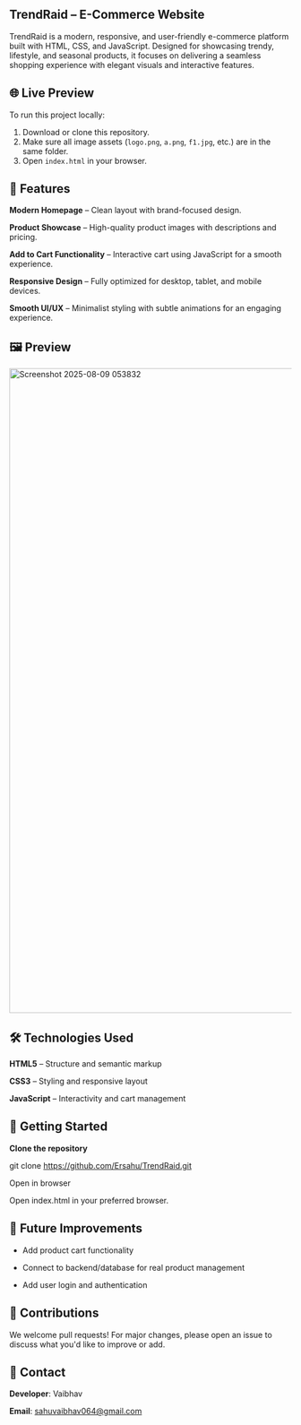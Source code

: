 ## TrendRaid – E-Commerce Website
TrendRaid is a modern, responsive, and user-friendly e-commerce platform built with HTML, CSS, and JavaScript. Designed for showcasing trendy, lifestyle, and seasonal products, it focuses on delivering a seamless shopping experience with elegant visuals and interactive features.

## 🌐 Live Preview

To run this project locally:

1. Download or clone this repository.
2. Make sure all image assets (`logo.png`, `a.png`, `f1.jpg`, etc.) are in the same folder.
3. Open `index.html` in your browser.
   
## 📌 Features
**Modern Homepage** – Clean layout with brand-focused design.

**Product Showcase** – High-quality product images with descriptions and pricing.

**Add to Cart Functionality** – Interactive cart using JavaScript for a smooth experience.

**Responsive Design** – Fully optimized for desktop, tablet, and mobile devices.

**Smooth UI/UX** – Minimalist styling with subtle animations for an engaging experience.

## 🖼️ Preview

<img width="1919" height="1151" alt="Screenshot 2025-08-09 053832" src="https://github.com/user-attachments/assets/7fe0c85b-d9b9-468a-84a6-9e31df672e00" />


## 🛠️ Technologies Used
**HTML5** – Structure and semantic markup

**CSS3** – Styling and responsive layout

**JavaScript** – Interactivity and cart management




## 🚀 Getting Started
**Clone the repository**

git clone https://github.com/Ersahu/TrendRaid.git

Open in browser

Open index.html in your preferred browser.

## 📌 Future Improvements
- Add product cart functionality

- Connect to backend/database for real product management

- Add user login and authentication

## 🤝 Contributions
We welcome pull requests! For major changes, please open an issue to discuss what you'd like to improve or add.

## 📧 Contact
**Developer**: Vaibhav

**Email**: sahuvaibhav064@gmail.com
